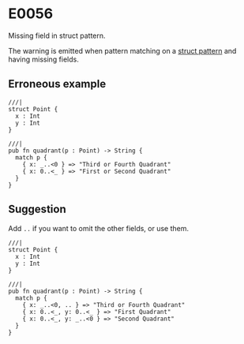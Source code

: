 # E0056

Missing field in struct pattern.

The warning is emitted when pattern matching on a
[struct pattern](../fundamentals.md#simple-patterns) and having missing
fields.

## Erroneous example

```moonbit
///|
struct Point {
  x : Int
  y : Int
}

///|
pub fn quadrant(p : Point) -> String {
  match p {
    { x: _..<0 } => "Third or Fourth Quadrant"
    { x: 0..<_ } => "First or Second Quadrant"
  }
}
```

## Suggestion

Add `..` if you want to omit the other fields, or use them.

```moonbit
///|
struct Point {
  x : Int
  y : Int
}

///|
pub fn quadrant(p : Point) -> String {
  match p {
    { x: _..<0, .. } => "Third or Fourth Quadrant"
    { x: 0..<_, y: 0..<_ } => "First Quadrant"
    { x: 0..<_, y: _..<0 } => "Second Quadrant"
  }
}
```
